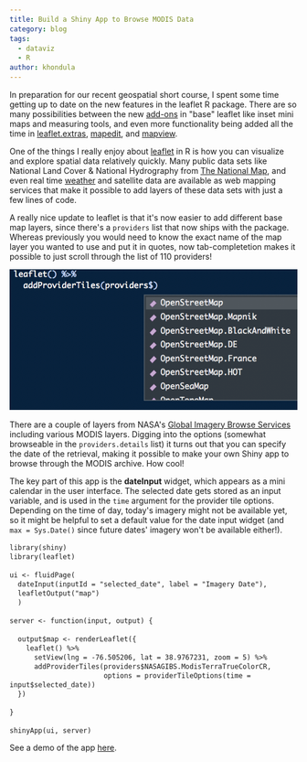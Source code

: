 ```yaml
---
title: Build a Shiny App to Browse MODIS Data
category: blog
tags:
  - dataviz
  - R
author: khondula
---
```


In preparation for our recent geospatial short course, I spent some time getting up to date on the new features in the leaflet R package. There are so many possibilities between the new [add-ons](http://rstudio.github.io/leaflet/morefeatures.html) in "base" leaflet like inset mini maps and measuring tools, and even more functionality being added all the time in [leaflet.extras](https://bhaskarvk.github.io/leaflet.extras/), [mapedit](https://www.r-spatial.org/r/2017/06/09/mapedit_0-2-0.html), and [mapview](https://r-spatial.github.io/mapview/).  

One of the things I really enjoy about [leaflet](https://rstudio.github.io/leaflet/) in R is how you can visualize and explore spatial data relatively quickly. Many public data sets like National Land Cover & National Hydrography from [The National Map](https://viewer.nationalmap.gov/services/), and even real time [weather](http://mesonet.agron.iastate.edu/ogc/) and satellite data are available as web mapping services that make it possible to add layers of these data sets with just a few lines of code. 

A really nice update to leaflet is that it's now easier to add different base map layers, since there's a `providers` list that now ships with the package. Whereas previously you would need to know the exact name of the map layer you wanted to use and put it in quotes, now tab-completetion makes it possible to just scroll through the list of 110 providers! 

![tab-providers](/assets/images/providers-tab.png)

There are a couple of layers from NASA's [Global Imagery Browse Services](https://wiki.earthdata.nasa.gov/display/GIBS/Global+Imagery+Browse+Services+-+GIBS) including various MODIS layers. Digging into the options (somewhat browseable in the `providers.details` list) it turns out that you can specify the date of the retrieval, making it possible to make your own Shiny app to browse through the MODIS archive. How cool! 

The key part of this app is the **dateInput** widget, which appears as a mini calendar in the user interface. The selected date gets stored as an input variable, and is used in the `time` argument for the provider tile options. Depending on the time of day, today's imagery might not be available yet, so it might be helpful to set a default value for the date input widget (and `max = Sys.Date()` since future dates' imagery won't be available either!).


```
library(shiny)
library(leaflet)

ui <- fluidPage(
  dateInput(inputId = "selected_date", label = "Imagery Date"),
  leafletOutput("map")
  )

server <- function(input, output) {

  output$map <- renderLeaflet({
    leaflet() %>%
      setView(lng = -76.505206, lat = 38.9767231, zoom = 5) %>%
      addProviderTiles(providers$NASAGIBS.ModisTerraTrueColorCR,
                       options = providerTileOptions(time = input$selected_date)) 
  })

}

shinyApp(ui, server)
```


See a demo of the app [here](https://shiny.sesync.org/apps/modis-browser/).
